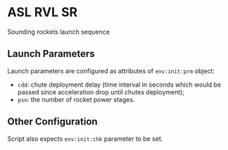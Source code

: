 # ASL RVL SR
Sounding rockets launch sequence

## Launch Parameters
Launch parameters are configured as attributes of ```env:init:prm``` object:
- ```cdd```: chute deployment delay (time interval in seconds which would be passed since acceleration drop until chutes deployment);
- ```psn```: the number of rocket power stages.

## Other Configuration
Script also expects ```env:init:chk``` parameter to be set.
